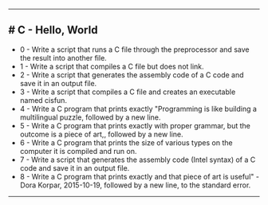 <hr>
<h2># C - Hello, World</h2>
<ul>
<li> 0 - Write a script that runs a C file through the preprocessor and save the result into another file.</li>
<li> 1 - Write a script that compiles a C file but does not link.</li>
<li> 2 - Write a script that generates the assembly code of a C code and save it in an output file.</li>
<li> 3 - Write a script that compiles a C file and creates an executable named cisfun.</li>
<li> 4 - Write a C program that prints exactly "Programming is like building a multilingual puzzle, followed by a new line.</li>
<li> 5 - Write a C program that prints exactly with proper grammar, but the outcome is a piece of art,, followed by a new line.</li>
<li> 6 - Write a C program that prints the size of various types on the computer it is compiled and run on.</li>
<li> 7 - Write a script that generates the assembly code (Intel syntax) of a C code and save it in an output file.</li>
<li> 8 - Write a C program that prints exactly and that piece of art is useful" - Dora Korpar, 2015-10-19, followed by a new line, to the standard error.</li>
</ul>
<hr>